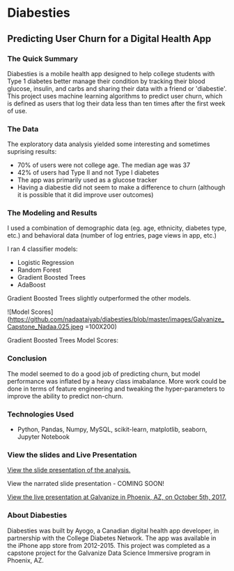 # Diabesties
## Predicting User Churn for a Digital Health App
### The Quick Summary
Diabesties is a mobile health app designed to help college students with Type 1 diabetes better manage their condition by tracking their blood glucose, insulin, and carbs and sharing their data with a friend or 'diabestie'. This project uses machine learning algorithms to predict user churn, which is defined as users that log their data less than ten times after the first week of use. 

### The Data
The exploratory data analysis yielded some interesting and sometimes suprising results:
* 70% of users were not college age. The median age was 37 
* 42% of users had Type II and not Type I diabetes
* The app was primarily used as a glucose tracker
* Having a diabestie did not seem to make a difference to churn (although it is possible that it did improve user outcomes)

### The Modeling and Results
I used a combination of demographic data (eg. age, ethnicity, diabetes type, etc.) and behavioral data (number of log entries, page views in app, etc.)

I ran 4 classifier models:
* Logistic Regression
* Random Forest
* Gradient Boosted Trees
* AdaBoost

Gradient Boosted Trees slightly outperformed the other models. 

![Model Scores](https://github.com/nadaataiyab/diabesties/blob/master/images/Galvanize_Capstone_Nadaa.025.jpeg =100X200)

Gradient Boosted Trees Model Scores:




### Conclusion
The model seemed to do a good job of predicting churn, but model performance was inflated by a heavy class imabalance. More work could be done in terms of feature engineering and tweaking the hyper-parameters to improve the ability to predict non-churn. 

### Technologies Used
* Python, Pandas, Numpy, MySQL, scikit-learn, matplotlib, seaborn, Jupyter Notebook

### View the slides and Live Presentation
[View the slide presentation of the analysis.](https://www.slideshare.net/secret/7XXDeLkAWWXyWC)

View the narrated slide presentation - COMING SOON!

[View the live presentation at Galvanize in Phoenix, AZ, on October 5th, 2017.](https://youtu.be/6jJtakvCEqA)

### About Diabesties
Diabesties was built by Ayogo, a Canadian digital health app developer, in partnership with the College Diabetes Network. The app was available in the iPhone app store from 2012-2015. This project was completed as a capstone project for the Galvanize Data Science Immersive program in Phoenix, AZ. 
